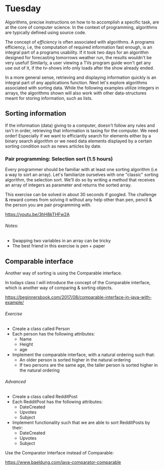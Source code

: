 # Tuesday

Algorithms, precise instructions on how to to accomplish a specific task, are at the core of computer science. In the context of programming, algorithms are typically defined using source code.

The concept of *efficiency* is often associated with algorithms. A programs efficiency, i.e, the computation of required information fast enough, is an integral part of a programs usability. If it took two days for an algorithm designed for forecasting tomorrows weather run, the results wouldn't be very useful! Similarly, a user viewing a TVs program guide won't get any use out of it, if the tv-shows info only loads after the show already ended.

In a more general sense, retrieving and displaying information quickly is an integral part of any applications function. Next let's explore algorithms associated with sorting data. While the following examples utilize integers in arrays, the algorithms shown will also work with other data-structures meant for storing information, such as lists.



## Sorting information

If the information (data) giving to a computer, doesn't follow any rules and isn't in order, retrieving that information is taxing for the computer. We need order! Especially if we want to efficiantly search for elements either by a binary search algorithm or we need data elements displayed by a certain sorting condition such as news articles by date.

### Pair programming: Selection sort (1.5 hours)

Every programmer should be familiar with at least one sorting algorithm (i.e a way to sort an array). Let's familiarize ourselves with one "classic" sorting algorithm, the selection sort. We'll do so by writing a method that receives an array of integers as parameter and returns the sorted array.

This exercise can be solved in about 30 seconds if googled. The challenge & reward comes from solving it without any help other than pen, pencil & the person you are pair programming with.

https://youtu.be/3hH8kTHFw2A

###### Notes:

- Swapping two variables in an array can be tricky
- The best friend in this exercise is pen + paper

## Comparable interface

Another way of sorting is using the Comparable interface.

In todays class I will introduce the concept of the Comparable interface, which is another way of comparing & sorting objects.

https://beginnersbook.com/2017/08/comparable-interface-in-java-with-example/

###### Exercise

- Create a class called Person
- Each person has the following attributes: 
  - Name
  - Height
  - age
- Implement the comparable interface, with a natural ordering such that:
  - An older person is sorted higher in the natural ordering
  - If two persons are the same age, the taller person is sorted higher in the natural ordering

###### Advanced

- Create a class called RedditPost
- Each RedditPost has the following attributes:
  - DateCreated
  - Upvotes
  - Subject
- Implement functionality such that we are able to sort RedditPosts by their:
  - DateCreated
  - Upvotes
  - Subject

Use the Comparator Interface instead of Comparable: 

https://www.baeldung.com/java-comparator-comparable
